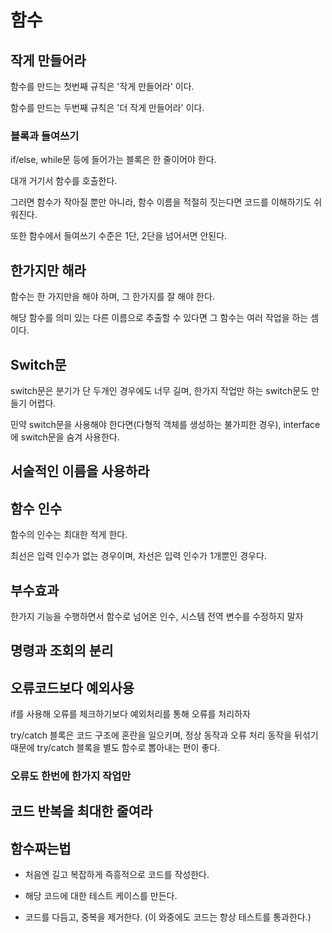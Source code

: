 # 함수

## 작게 만들어라

함수를 만드는 첫번째 규칙은 '작게 만들어라' 이다.

함수를 만드는 두번째 규칙은 '더 작게 만들어라' 이다.

### 블록과 들여쓰기

if/else, while문 등에 들어가는 블록은 한 줄이어야 한다.

대개 거기서 함수를 호출한다.

그러면 함수가 작아질 뿐만 아니라, 함수 이름을 적절히 짓는다면 코드를 이해하기도 쉬워진다.

또한 함수에서 들여쓰기 수준은 1단, 2단을 넘어서면 안된다.

## 한가지만 해라

함수는 한 가지만을 해야 하며, 그 한가지를 잘 해야 한다.

해당 함수를 의미 있는 다른 이름으로 추출할 수 있다면 그 함수는 여러 작업을 하는 셈이다.

## Switch문

switch문은 분기가 단 두개인 경우에도 너무 길며, 한가지 작업만 하는 switch문도 만들기 어렵다.

민약 switch문을 사용해야 한다면(다형적 객체를 생성하는 불가피한 경우), interface에 switch문을 숨겨 사용한다.

## 서술적인 이름을 사용하라

## 함수 인수

함수의 인수는 최대한 적게 한다.

최선은 입력 인수가 없는 경우이며, 차선은 입력 인수가 1개뿐인 경우다.

## 부수효과

한가지 기능을 수행하면서 함수로 넘어온 인수, 시스템 전역 변수를 수정하지 말자

## 명령과 조회의 분리

## 오류코드보다 예외사용

if를 사용해 오류를 체크하기보다 예외처리를 통해 오류를 처리하자

try/catch 블록은 코드 구조에 혼란을 일으키며, 정상 동작과 오류 처리 동작을 뒤섞기 때문에 try/catch 블록을 별도 함수로 뽑아내는 편이 좋다.

### 오류도 한번에 한가지 작업만

## 코드 반복을 최대한 줄여라

## 함수짜는법

* 처음엔 길고 복잡하게 즉흥적으로 코드를 작성한다.

* 해당 코드에 대한 테스트 케이스를 만든다.

* 코드를 다듬고, 중복을 제거한다. (이 와중에도 코드는 항상 테스트를 통과한다.)